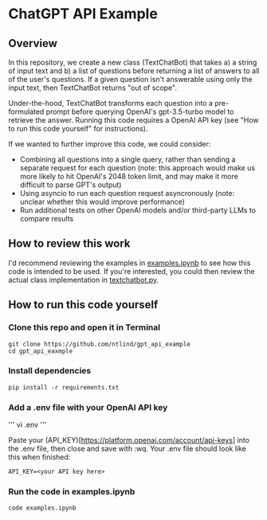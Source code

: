 # ChatGPT API Example
## Overview
In this repository, we create a new class (TextChatBot) that takes a) a string of input text and b) a list of questions before returning a list of answers to all of the user's questions. If a given question isn't answerable using only the input text, then TextChatBot returns "out of scope".

Under-the-hood, TextChatBot transforms each question into a pre-formulated prompt before querying OpenAI's gpt-3.5-turbo model to retrieve the answer. Running this code requires a OpenAI API key (see "How to run this code yourself" for instructions).

If we wanted to further improve this code, we could consider:
- Combining all questions into a single query, rather than sending a separate request for each question (note: this approach would make us more likely to hit OpenAI's 2048 token limit, and may make it more difficult to parse GPT's output)
- Using asyncio to run each question request asyncronously (note: unclear whether this would improve performance)
- Run additional tests on other OpenAI models and/or third-party LLMs to compare results 

## How to review this work

I'd recommend reviewing the examples in [examples.ipynb](https://github.com/ntlind/gpt_api_example/blob/main/examples.ipynb) to see how this code is intended to be used. If you're interested, you could then review the actual class implementation in [textchatbot.py](https://github.com/ntlind/gpt_api_example/blob/main/textchatbot/textchatbot.py).

## How to run this code yourself

### Clone this repo and open it in Terminal

```
git clone https://github.com/ntlind/gpt_api_example
cd gpt_api_eaxmple
```

### Install dependencies
```
pip install -r requirements.txt
```

### Add a .env file with your OpenAI API key
'''
vi .env
'''

Paste your (API_KEY)[https://platform.openai.com/account/api-keys] into the .env file, then close and save with :wq. Your .env file should look like this when finished:

```
API_KEY=<your API key here>
```

### Run the code in examples.ipynb
```
code examples.ipynb
```
